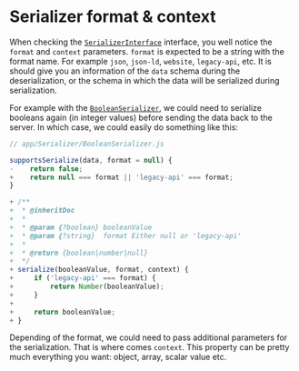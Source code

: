# Serializer format & context

When checking the [`SerializerInterface`][0] interface, you well notice the `format` and `context` parameters. `format`
is expected to be a string with the format name. For example `json`, `json-ld`, `website`, `legacy-api`, etc. It is should
give you an information of the `data` schema during the deserialization, or the schema in which the data will be serialized
during serialization.

For example with the [`BooleanSerializer`](https://haircvt.github.io/serializerjs/manual/usage.html#basic-usage), we could need to serialize booleans
again (in integer values) before sending the data back to the server. In which case, we could easily do something like
this:

```js
// app/Serializer/BooleanSerializer.js

supportsSerialize(data, format = null) {
-    return false;
+    return null === format || 'legacy-api' === format;
}

+ /**
+  * @inheritDoc
+  *
+  * @param {?boolean} booleanValue
+  * @param {?string}  format Either null or 'legacy-api'
+  *
+  * @return {boolean|number|null}
+  */
+ serialize(booleanValue, format, context) {
+     if ('legacy-api' === format) {
+         return Number(booleanValue);
+     }
+
+     return booleanValue;
+ }
```

Depending of the format, we could need to pass additional parameters for the serialization. That is where comes
`context`. This property can be pretty much everything you want: object, array, scalar value etc.

[0]: https://haircvt.github.io/serializerjs/class/src/Serializer/SerializerInterface.js~SerializerInterface.html
